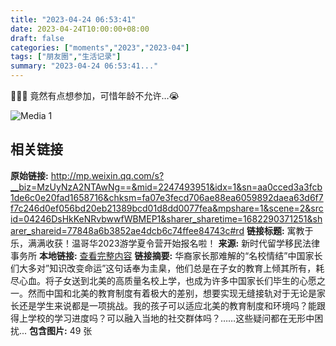 ```yaml
---
title: "2023-04-24 06:53:41"
date: 2023-04-24T10:00:00+08:00
draft: false
categories: ["moments","2023","2023-04"]
tags: ["朋友圈","生活记录"]
summary: "2023-04-24 06:53:41..."
---
```


🤩🤩🤩 竟然有点想参加，可惜年龄不允许…😭

![Media 1](/Moments/photos/2023-04-24/202304240653410.jpg)

## 相关链接

**原始链接:** http://mp.weixin.qq.com/s?__biz=MzUyNzA2NTAwNg==&mid=2247493951&idx=1&sn=aa0cced3a3fcb1de6c0e20fad1658716&chksm=fa07e3fecd706ae88ea6059892daea63d6f7f7c246d0ef056bd20eb21389bcd01d8dd0077fea&mpshare=1&scene=2&srcid=04246DsHkKeNRvbwwfWBMEP1&sharer_sharetime=1682290371251&sharer_shareid=77848a6b3852ae4dcb6c74ffee84743c#rd
**链接标题:** 寓教于乐，满满收获！温哥华2023游学夏令营开始报名啦！
**来源:** 新时代留学移民法律事务所
**本地链接:** [查看完整内容](/link_content/2023/04/2023-04-24/link_content/)
**链接摘要:** 华裔家长那难解的“名校情结”中国家长们大多对”知识改变命运”这句话奉为圭臬，他们总是在子女的教育上倾其所有，耗尽心血。将子女送到北美的高质量名校上学，也成为许多中国家长们毕生的心愿之一。然而中国和北美的教育制度有着极大的差别，想要实现无缝接轨对于无论是家长还是学生来说都是一项挑战。我的孩子可以适应北美的教育制度和环境吗？能跟得上学校的学习进度吗？可以融入当地的社交群体吗？……这些疑问都在无形中困扰...
**包含图片:** 49 张

